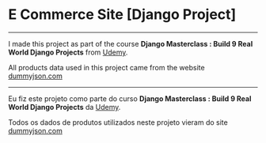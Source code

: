 # E Commerce Site [Django Project]
---

I made this project as part of the course **Django Masterclass : Build 9 Real World Django Projects** from [Udemy](https://www.udemy.com/).

All products data used in this project came from the website [dummyjson.com](https://dummyjson.com/)



---

Eu fiz este projeto como parte do curso **Django Masterclass : Build 9 Real World Django Projects** da [Udemy](https://www.udemy.com/).

Todos os dados de produtos utilizados neste projeto vieram do site [dummyjson.com](https://dummyjson.com/)